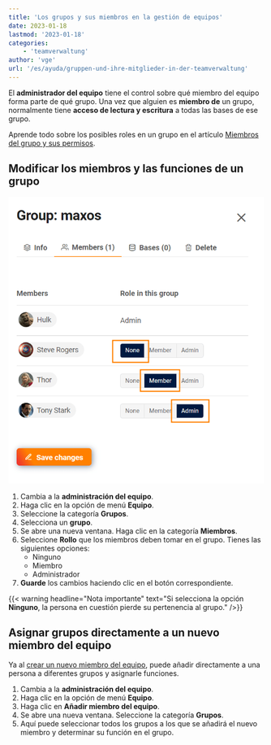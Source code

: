 ```yaml
---
title: 'Los grupos y sus miembros en la gestión de equipos'
date: 2023-01-18
lastmod: '2023-01-18'
categories:
    - 'teamverwaltung'
author: 'vge'
url: '/es/ayuda/gruppen-und-ihre-mitglieder-in-der-teamverwaltung'
---
```


El **administrador del equipo** tiene el control sobre qué miembro del equipo forma parte de qué grupo. Una vez que alguien es **miembro de** un grupo, normalmente tiene **acceso de lectura y escritura** a todas las bases de ese grupo.

Aprende todo sobre los posibles roles en un grupo en el artículo [Miembros del grupo y sus permisos](https://seatable.io/es/docs/gruppenmitglieder-und-berechtigungen/gruppenmitglieder-und-ihre-berechtigungen/).

## Modificar los miembros y las funciones de un grupo

![Gestionar los miembros del grupo en la administración del equipo](images/Gruppe-verwalten.png)

1. Cambia a la **administración del equipo**.
2. Haga clic en la opción de menú **Equipo**.
3. Seleccione la categoría **Grupos**.
4. Selecciona un **grupo**.
5. Se abre una nueva ventana. Haga clic en la categoría **Miembros**.
6. Seleccione **Rollo** que los miembros deben tomar en el grupo. Tienes las siguientes opciones:
    - Ninguno
    - Miembro
    - Administrador
7. **Guarde** los cambios haciendo clic en el botón correspondiente.

{{< warning  headline="Nota importante"  text="Si selecciona la opción **Ninguno**, la persona en cuestión pierde su pertenencia al grupo." />}}

## Asignar grupos directamente a un nuevo miembro del equipo

Ya al [crear un nuevo miembro del equipo](https://seatable.io/es/docs/teamverwaltung/ein-neues-teammitglied-hinzufuegen/), puede añadir directamente a una persona a diferentes grupos y asignarle funciones.

1. Cambia a la **administración del equipo**.
2. Haga clic en la opción de menú **Equipo**.
3. Haga clic en **Añadir miembro del equipo**.
4. Se abre una nueva ventana. Seleccione la categoría **Grupos**.
5. Aquí puede seleccionar todos los grupos a los que se añadirá el nuevo miembro y determinar su función en el grupo.
